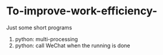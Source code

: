 # To-improve-work-efficiency-
Just some short programs

1. python: multi-processing
2. python: call WeChat when the running is done
